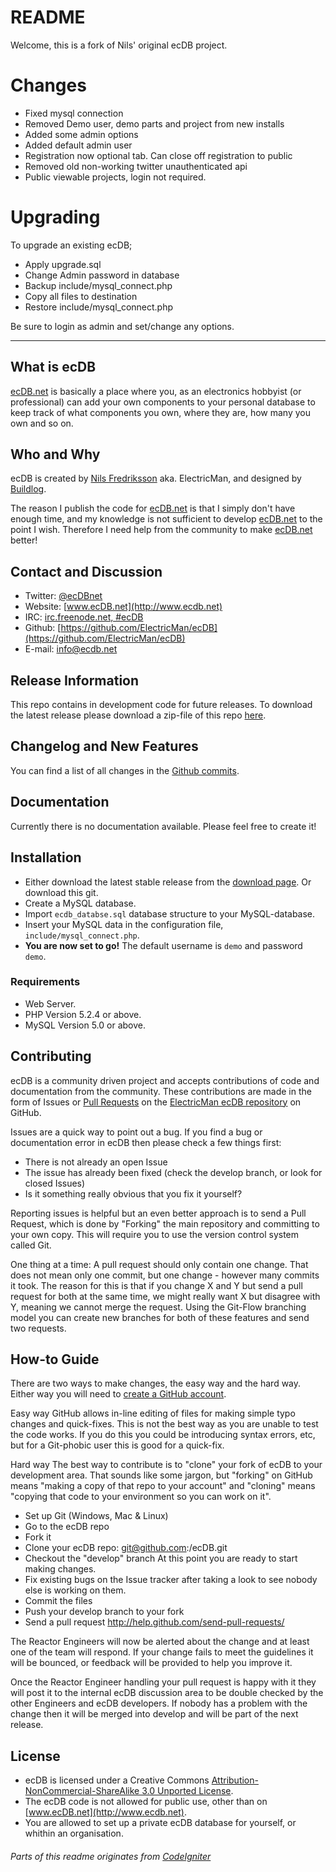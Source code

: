 README
====
Welcome, this is a fork of Nils' original ecDB project. 

# Changes
* Fixed mysql connection
* Removed Demo user, demo parts and project from new installs
* Added some admin options
* Added default admin user
* Registration now optional tab. Can close off registration to public
* Removed old non-working twitter unauthenticated api
* Public viewable projects, login not required.

# Upgrading
To upgrade an existing ecDB;

* Apply upgrade.sql
* Change Admin password in database
* Backup include/mysql_connect.php
* Copy all files to destination
* Restore include/mysql_connect.php
  
Be sure to login as admin and set/change any options.


<hr>

## What is ecDB

[ecDB.net](http://www.ecdb.net) is basically a place where you, as an electronics hobbyist (or professional) can add your own components 
to your personal database to keep track of what components you own, where they are, how many you own and so on. 

## Who and Why

ecDB is created by [Nils Fredriksson](http://nilsf.se) aka. ElectricMan, and designed by [Buildlog](http://buildlog.se). 

The reason I publish the code for [ecDB.net](http://www.ecdb.net) is that I simply don't have enough time, 
and my knowledge is not sufficient to develop [ecDB.net](http://www.ecdb.net) to the point I wish. Therefore 
I need help from the community to make [ecDB.net](http://www.ecdb.net) better!

## Contact and Discussion

* Twitter: [@ecDBnet](http://twitter.com/ecDBnet)
* Website: [www.ecDB.net](http://www.ecdb.net)
* IRC: [irc.freenode.net, #ecDB ](http://webchat.freenode.net?channels=ecdb)
* Github: [https://github.com/ElectricMan/ecDB](https://github.com/ElectricMan/ecDB)
* E-mail: [info@ecdb.net](mailto:info@ecdb.net)

## Release Information

This repo contains in development code for future releases. To download the
latest release please download a zip-file of this repo [here](https://github.com/ElectricMan/ecDB/archive/master.zip).

## Changelog and New Features

You can find a list of all changes in the [Github commits](https://github.com/ElectricMan/ecDB/commits/master).

## Documentation

Currently there is no documentation available. Please feel free to create it!

## Installation

- Either download the latest stable release from the [download page](https://github.com/ElectricMan/ecDB/downloads). Or download this git.
- Create a MySQL database.
- Import `ecdb_databse.sql` database structure to your MySQL-database.
- Insert your MySQL data in the configuration file, `include/mysql_connect.php`.
- **You are now set to go!** The default username is `demo` and password `demo`.

### Requirements

-  Web Server.
-  PHP Version 5.2.4 or above.
-  MySQL Version 5.0 or above.

## Contributing

ecDB is a community driven project and accepts contributions of code
and documentation from the community. These contributions are made in the form
of Issues or [Pull Requests](http://help.github.com/send-pull-requests/) on
the [ElectricMan ecDB repository](https://github.com/ElectricMan/ecDB) on GitHub.

Issues are a quick way to point out a bug. If you find a bug or documentation
error in ecDB then please check a few things first:

- There is not already an open Issue
- The issue has already been fixed (check the develop branch, or look for
  closed Issues)
- Is it something really obvious that you fix it yourself?

Reporting issues is helpful but an even better approach is to send a Pull
Request, which is done by "Forking" the main repository and committing to your
own copy. This will require you to use the version control system called Git.

One thing at a time: A pull request should only contain one change. That does
not mean only one commit, but one change - however many commits it took. The
reason for this is that if you change X and Y but send a pull request for both
at the same time, we might really want X but disagree with Y, meaning we
cannot merge the request. Using the Git-Flow branching model you can create
new branches for both of these features and send two requests.

## How-to Guide

There are two ways to make changes, the easy way and the hard way. Either way
you will need to [create a GitHub account](https://github.com/signup/free).

Easy way GitHub allows in-line editing of files for making simple typo changes
and quick-fixes. This is not the best way as you are unable to test the code
works. If you do this you could be introducing syntax errors, etc, but for a
Git-phobic user this is good for a quick-fix.

Hard way The best way to contribute is to "clone" your fork of ecDB to
your development area. That sounds like some jargon, but "forking" on GitHub
means "making a copy of that repo to your account" and "cloning" means
"copying that code to your environment so you can work on it".

-  Set up Git (Windows, Mac & Linux)
-  Go to the ecDB repo
-  Fork it
-  Clone your ecDB repo: git@github.com:<your-name>/ecDB.git
-  Checkout the "develop" branch At this point you are ready to start making
   changes. 
-  Fix existing bugs on the Issue tracker after taking a look to see nobody
   else is working on them.
-  Commit the files
-  Push your develop branch to your fork
-  Send a pull request http://help.github.com/send-pull-requests/

The Reactor Engineers will now be alerted about the change and at least one of
the team will respond. If your change fails to meet the guidelines it will be
bounced, or feedback will be provided to help you improve it.

Once the Reactor Engineer handling your pull request is happy with it they
will post it to the internal ecDB discussion area to be double checked by
the other Engineers and ecDB developers. If nobody has a problem with the
change then it will be merged into develop and will be part of the next
release.

## License

-  ecDB is licensed under a Creative Commons [Attribution-NonCommercial-ShareAlike 3.0 Unported License](http://creativecommons.org/licenses/by-nc-sa/3.0/).
-  The ecDB code is not allowed for public use, other than on [www.ecDB.net](http://www.ecdb.net). 
-  You are allowed to set up a private ecDB database for yourself, or whithin an organisation.

###### Parts of this readme originates from [CodeIgniter](https://github.com/EllisLab/CodeIgniter)